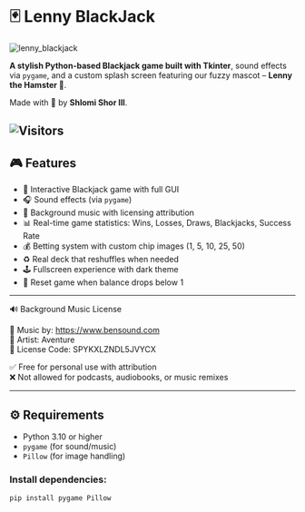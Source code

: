 # 🃏 Lenny BlackJack

![lenny_blackjack](https://github.com/user-attachments/assets/63bb6f5b-2321-4617-9242-dc658990bbe5)

**A stylish Python-based Blackjack game built with Tkinter**, sound effects via `pygame`, and a custom splash screen featuring our fuzzy mascot – **Lenny the Hamster 🐹**.

Made with 💚 by **Shlomi Shor III**.

![Visitors](https://visitor-badge.glitch.me/badge?page_id=ShlomiShorIII.BlackJack)
---

## 🎮 Features

- 🎴 Interactive Blackjack game with full GUI
- 🎧 Sound effects (via `pygame`)
- 🎵 Background music with licensing attribution
- 📊 Real-time game statistics: Wins, Losses, Draws, Blackjacks, Success Rate
- 💰 Betting system with custom chip images (1, 5, 10, 25, 50)
- ♻️ Real deck that reshuffles when needed
- 🕹️ Fullscreen experience with dark theme
- 🔄 Reset game when balance drops below 1

---

🔊 Background Music License

🎵 Music by: https://www.bensound.com  
🎼 Artist: Aventure  
🔑 License Code: SPYKXLZNDL5JVYCX

✅ Free for personal use with attribution  
❌ Not allowed for podcasts, audiobooks, or music remixes

---
## ⚙️ Requirements

- Python 3.10 or higher
- `pygame` (for sound/music)
- `Pillow` (for image handling)

### Install dependencies:
```bash
pip install pygame Pillow
